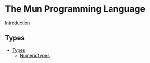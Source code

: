 # The Mun Programming Language

[Introduction](ch00-00-introduction.md)

## Types

- [Types](ch01-00-types.md)
    - [Numeric types](ch01-01-numeric-types.md)

